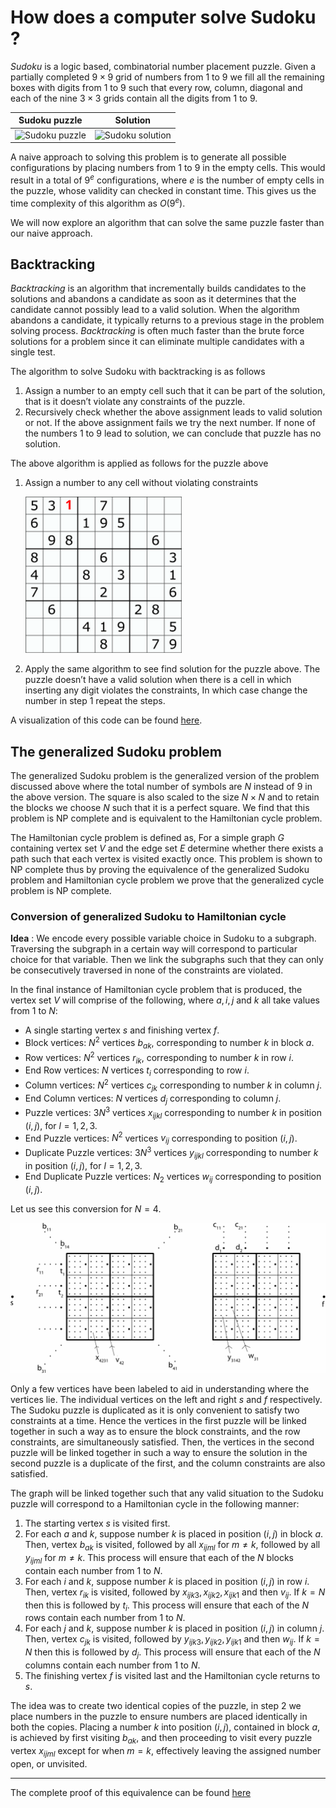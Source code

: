 # How does a computer solve Sudoku ?

*Sudoku* is a logic based, combinatorial number placement puzzle. Given a partially completed $9 \times 9$ grid of numbers from 1 to 9 we fill all the remaining boxes with digits from 1 to 9 such that every row, column, diagonal and each of the nine $3 \times 3$  grids contain all the digits from 1 to 9.

|                        Sudoku puzzle                         |                           Solution                           |
| :----------------------------------------------------------: | :----------------------------------------------------------: |
| ![Sudoku puzzle](https://upload.wikimedia.org/wikipedia/commons/thumb/e/e0/Sudoku_Puzzle_by_L2G-20050714_standardized_layout.svg/250px-Sudoku_Puzzle_by_L2G-20050714_standardized_layout.svg.png) | ![Sudoku solution](https://upload.wikimedia.org/wikipedia/commons/thumb/1/12/Sudoku_Puzzle_by_L2G-20050714_solution_standardized_layout.svg/250px-Sudoku_Puzzle_by_L2G-20050714_solution_standardized_layout.svg.png) |

A naive approach to solving this problem is to generate all possible configurations by placing numbers from 1 to 9 in the empty cells. This would result in a total of $9^e$ configurations, where $e$ is the number of empty cells in the puzzle, whose validity can checked in constant time. This gives us the time complexity of this algorithm as $O(9^e)$.

We will now explore an algorithm that can solve the same puzzle faster than our naive approach.

## Backtracking

*Backtracking* is an algorithm that incrementally builds candidates to the solutions and abandons a candidate as soon as it determines that the candidate cannot possibly lead to a valid solution. When the algorithm abandons a candidate, it typically returns to a previous stage in the problem solving process. *Backtracking* is often much faster than the brute force solutions for a problem since it can eliminate multiple candidates with a single test.

The algorithm to solve Sudoku with backtracking is as follows

1. Assign a number to an empty cell such that it can be part of the solution, that is it doesn’t violate any constraints of the puzzle.
2. Recursively check whether the above assignment leads to valid solution or not. If the above assignment fails we try the next number. If none of the numbers 1 to 9 lead to solution, we can conclude that puzzle has no solution.

The above algorithm is applied as follows for the puzzle above

1. Assign a number to any cell without violating constraints

   ![image-20211105142816164](Assets/image-20211105142816164.png)

2. Apply the same algorithm to see find solution for the puzzle above. The puzzle doesn’t have a valid solution when there is a cell in which inserting any digit violates the constraints, In which case change the number in step 1 repeat the steps.

A visualization of this code can be found [here](https://trinket.io/python/ae539dcb34).

## The generalized Sudoku problem

The generalized Sudoku problem is the generalized version of the problem discussed above where the total number of symbols are $N$ instead of 9 in the above version. The square is also scaled to the size $N \times N$ and to retain the blocks we choose $N$ such that it is a perfect square. We find that this problem is NP complete and is equivalent to the Hamiltonian cycle problem.

The Hamiltonian cycle problem is defined as, For a simple graph $G$ containing vertex set $V$ and the edge set $E$ determine whether there exists a path such that each vertex is visited exactly once. This problem is shown to NP complete thus by proving the equivalence of the generalized Sudoku problem and Hamiltonian cycle problem we prove that the generalized cycle problem is NP complete.

### Conversion of generalized Sudoku to Hamiltonian cycle 

**Idea** : We encode every possible variable choice in Sudoku to a subgraph. Traversing the subgraph in a certain way will correspond to particular choice for that variable. Then we link the subgraphs such that they can only be consecutively traversed in none of the constraints are violated.

In the final instance of Hamiltonian cycle problem that is produced, the vertex set $V$ will comprise of the following, where $a, i, j$ and $k$ all take values from $1$ to $N$:

- A single starting vertex $s$ and finishing vertex $f$.
- Block vertices: $N^2$ vertices $b_{ak}$, corresponding to number $k$ in block $a$.
- Row vertices: $N^2$ vertices $r_{ik}$, corresponding to number $k$ in row $i$.
- End Row vertices: $N$ vertices $t_i$ corresponding to row $i$.
- Column vertices: $N^2$ vertices $c_{jk}$ corresponding to number $k$ in column $j$.
- End Column vertices: $N$ vertices $d_j$ corresponding to column $j$.
- Puzzle vertices: $3N^3$ vertices $x_{ijkl}$ corresponding to number $k$ in position $(i,j)$, for $l=1,2,3$.
- End Puzzle vertices: $N^2$ vertices $v_{ij}$ corresponding to position $(i,j)$.
- Duplicate Puzzle vertices: $3N^3$ vertices $y_{ijkl}$ corresponding to number $k$ in position $(i,j)$, for $l=1,2,3$.
- End Duplicate Puzzle vertices: $N_2$ vertices $w_{ij}$ corresponding to position $(i,j)$.

Let us see this conversion for $N = 4$. 

![Sudoku to HCP](Assets/SudokuHC.jpg)

Only a few vertices have been labeled to aid in understanding where the vertices lie. The individual vertices on the left and right $s$ and $f$ respectively. The Sudoku puzzle is duplicated as it is only convenient to satisfy two constraints at a time. Hence the vertices in the first puzzle will be linked together in such a way as to ensure the block constraints, and the row constraints, are simultaneously satisfied. Then, the vertices in the second puzzle will be linked together in such a way to ensure the solution in the second puzzle is a duplicate of the first, and the column constraints are also satisfied.

The graph will be linked together such that any valid situation to the Sudoku puzzle will correspond to a Hamiltonian cycle in the following manner:

1. The starting vertex $s$ is visited first.
2. For each $a$ and $k$, suppose number $k$ is placed in position $(i,j)$ in block $a$. Then, vertex $b_{ak}$ is visited, followed by all $x_{ijml}$ for $m≠k$, followed by all $y_{ijml}$ for $m≠k$. This process will ensure that each of the $N$ blocks contain each number from $1$ to $N$.
3. For each $i$ and $k$, suppose number $k$ is placed in position $(i,j)$ in row $i$. Then, vertex $r_{ik}$ is visited, followed by $x_{ijk3}, x_{ijk2}, x_{ijk1}$ and then $v_{ij}$. If $k=N$ then this is followed by $t_i$. This process will ensure that each of the $N$ rows contain each number from $1$ to $N$.
4. For each $j$ and $k$, suppose number $k$ is placed in position $(i,j)$ in column $j$. Then, vertex $c_{jk}$ is visited, followed by $y_{ijk3}, y_{ijk2}, y_{ijk1}$ and then $w_{ij}$. If $k=N$ then this is followed by $d_j$. This process will ensure that each of the $N$ columns contain each number from $1$ to $N$.
5. The finishing vertex $f$ is visited last and the Hamiltonian cycle returns to $s$.

The idea was to create two identical copies of the puzzle, in step 2 we place numbers in the puzzle to ensure numbers are placed identically in both the copies. Placing a number $k$ into position $(i,j)$, contained in block $a$, is achieved by first visiting $b_{ak}$, and then proceeding to visit every puzzle vertex $x_{ijml}$ except for when $m=k$, effectively leaving the assigned number open, or unvisited.

---

The complete proof of this equivalence can be found [here](https://www.sciencedirect.com/science/article/pii/S097286001630038X#:~:text=The%20generalised%20Sudoku%20problem%20is,Sudoku%20also%20demands%20block%20constraints.)
